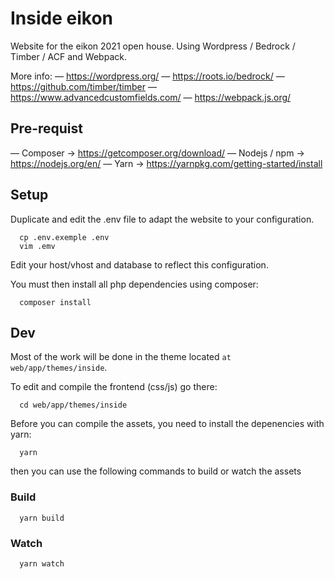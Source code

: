# Inside eikon

Website for the eikon 2021 open house. Using Wordpress / Bedrock / Timber / ACF and Webpack.

More info:
— https://wordpress.org/
— https://roots.io/bedrock/
— https://github.com/timber/timber
— https://www.advancedcustomfields.com/
— https://webpack.js.org/

## Pre-requist

— Composer -> https://getcomposer.org/download/
— Nodejs / npm -> https://nodejs.org/en/
— Yarn -> https://yarnpkg.com/getting-started/install

## Setup

Duplicate and edit the .env file to adapt the website to your configuration.

```
  cp .env.exemple .env
  vim .emv
```

Edit your host/vhost and database to reflect this configuration.

You must then install all php dependencies using composer:

```
  composer install
```

## Dev

Most of the work will be done in the theme located `at web/app/themes/inside`.

To edit and compile the frontend (css/js) go there:

```
  cd web/app/themes/inside
```

Before you can compile the assets, you need to install the depenencies with yarn:

```
  yarn
```

then you can use the following commands to build or watch the assets

### Build

```
  yarn build
```

### Watch

```
  yarn watch
```
